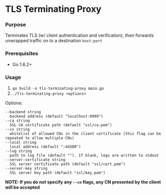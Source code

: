 # TLS Terminating Proxy

### Purpose

Terminates TLS (w/ client authentication and verification), then forwards unwrapped traffic on to a destination `host:port`

### Prerequisites

 - Go 1.6.2+

### Usage

1. `go build -o tls-terminating-proxy main.go`
2. `./tls-terminating-proxy <options>`

Options:
```
--backend string
  backend address (default "localhost:9999")
--ca string
  SSL CA certificate path (default "ssl/ca.pem")
--cn string
  whitelist of allowed CNs in the client certificate (this flag can be repeated to allow multiple CNs)
--local string
  local address (default ":44300")
--log string
  path to log file (default ""). If blank, logs are written to stdout
--server-certificate string
  SSL server certificate path (default "ssl/cert.pem")
--server-key string
  SSL server key path (default "ssl/key.pem")
```

__NOTE: If you do not specify any `--cn` flags, any CN presented by the client will be accepted__
